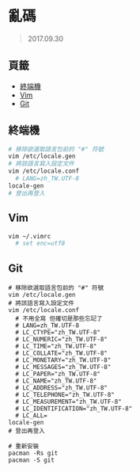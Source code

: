 亂碼
=======


> 2017.09.30



## 頁籤


* [終端機](#終端機)
* [Vim](#vim)
* [Git](#git)



## 終端機


```sh
# 移除欲選取語言包前的 "#" 符號
vim /etc/locale.gen
# 將該語言寫入設定文件
vim /etc/locale.conf
  # LANG=zh_TW.UTF-8
locale-gen
# 登出再登入
```



## Vim


```sh
vim ~/.vimrc
  # set enc=utf8
```



## Git


```
# 移除欲選取語言包前的 "#" 符號
vim /etc/locale.gen
# 將該語言寫入設定文件
vim /etc/locale.conf
  # 不用全寫 但確切是那些忘記了
  # LANG=zh_TW.UTF-8
  # LC_CTYPE="zh_TW.UTF-8"
  # LC_NUMERIC="zh_TW.UTF-8"
  # LC_TIME="zh_TW.UTF-8"
  # LC_COLLATE="zh_TW.UTF-8"
  # LC_MONETARY="zh_TW.UTF-8"
  # LC_MESSAGES="zh_TW.UTF-8"
  # LC_PAPER="zh_TW.UTF-8"
  # LC_NAME="zh_TW.UTF-8"
  # LC_ADDRESS="zh_TW.UTF-8"
  # LC_TELEPHONE="zh_TW.UTF-8"
  # LC_MEASUREMENT="zh_TW.UTF-8"
  # LC_IDENTIFICATION="zh_TW.UTF-8"
  # LC_ALL=
locale-gen
# 登出再登入

# 重新安裝
pacman -Rs git
pacman -S git
```

